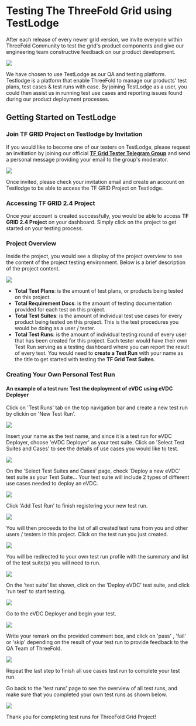 # Testing The ThreeFold Grid using TestLodge

After each release of every newer grid version, we invite everyone within ThreeFold Community to test the grid's product components and give our engineering team constructive feedback on our product development. 

![](./img/test_home.png)

We have chosen to use TestLodge as our QA and testing platform. Testlodge is a platform that enable ThreeFold to manage our products' test plans, test cases & test runs with ease. By joining TestLodge as a user, you could then assist us in running test use cases and reporting issues found during our product deployment processes.

## Getting Started on TestLodge

### Join TF GRID Project on Testlodge by Invitation

If you would like to become one of our testers on TestLodge, please request an invitiation by joining our official [__TF Grid Tester Telegram Group__]( https://t.me/joinchat/R75FxI_6J6tgn1jK) and send a personal message providing your email to the group's moderator.


![](./img/testlodge_invitation.png)

Once invited, please check your invitation email and create an account on Testlodge to be able to access the TF GRID Project on Testlodge.


### Accessing TF GRID 2.4 Project

Once your account is created successfully, you would be able to access __TF GRID 2.4 Project__ on your dashboard. Simply click on the project to get started on your testing process.


###  Project Overview

Inside the project, you would see a display of the project overview to see the content of the project testing environment. Below is a brief description of the project content.

![](./img/project_overview.png)

- __Total Test Plans__: is the amount of test plans, or products being tested on this project.
- __Total Requirement Docs__: is the amount of testing documentation provided for each test on this project.
- __Total Test Suites__: is the amount of individual test use cases for every product being tested on this project. This is the test procedures you would be doing as a user / tester. 
- __Total Test Runs__: is the amount of individual testing round of every user that has been created for this project. Each tester would have their own Test Run serving as a testing dashboard where you can report the result of every test. You would need to __create a Test Run__ with your name as the title to get started with testing the __TF Grid Test Suites__.

### Creating Your Own Personal Test Run 


#### An example of a test run: Test the deployment of eVDC using eVDC Deployer

Click on 'Test Runs' tab on the top navigation bar and create a new test run by clickin on 'New Test Run'.

![](./img/test_run.png)

Insert your name as the test name, and since it is a test run for eVDC Deployer, choose 'eVDC Deployer' as your test suite. Click on 'Select Test Suites and Cases' to see the details of use cases you would like to test.

![](./img/evdc_test.png)

On the 'Select Test Suites and Cases' page, check 'Deploy a new eVDC' test suite as your Test Suite... Your test suite will include 2 types of different use cases needed to deploy an eVDC.

![](./img/deploy_evdc.png)
 
 Click 'Add Test Run' to finish registering your new test run.

![](./img/add_test.png)

You will then proceeds to the list of all created test runs from you and other users / testers in this project. Click on the test run you just created.

![](./img/test_list.png)

You will be redirected to your own test run profile with the summary and list of the test suite(s) you will need to run.

![](./img/my_test.png)

On the 'test suite' list shown, click on the 'Deploy eVDC' test suite, and click 'run test' to start testing.

![](./img/run_test.png)

Go to the eVDC Deployer and begin your test.

![](./img/evdc_home.png)

Write your remark on the provided comment box, and click on 'pass' , 'fail' or 'skip' depending on the result of your test run to provide feedback to the QA Team of ThreeFold.

![](./img/test_report.png)

Repeat the last step to finish all use cases test run to complete your test run.

Go back to the 'test runs' page to see the overview of all test runs, and make sure that you completed your own test runs as shown below.

![](./img/test_finish.png)

Thank you for completing test runs for ThreeFold Grid Project!